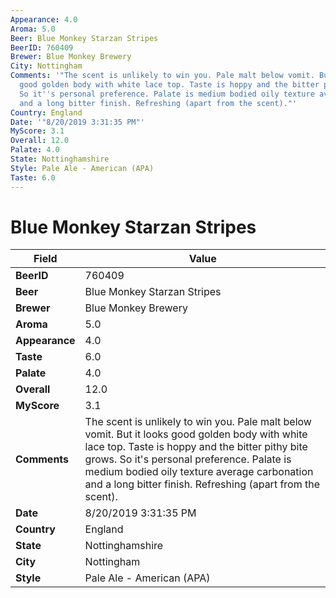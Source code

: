 ```yaml
---
Appearance: 4.0
Aroma: 5.0
Beer: Blue Monkey Starzan Stripes
BeerID: 760409
Brewer: Blue Monkey Brewery
City: Nottingham
Comments: '"The scent is unlikely to win you. Pale malt below vomit. But it looks
  good golden body with white lace top. Taste is hoppy and the bitter pithy bite grows.
  So it''s personal preference. Palate is medium bodied oily texture average carbonation
  and a long bitter finish. Refreshing (apart from the scent)."'
Country: England
Date: '"8/20/2019 3:31:35 PM"'
MyScore: 3.1
Overall: 12.0
Palate: 4.0
State: Nottinghamshire
Style: Pale Ale - American (APA)
Taste: 6.0
---
```


# Blue Monkey Starzan Stripes

| Field         | Value |
|---------------|-------|
| **BeerID** | 760409 |
| **Beer** | Blue Monkey Starzan Stripes |
| **Brewer** | Blue Monkey Brewery |
| **Aroma** | 5.0 |
| **Appearance** | 4.0 |
| **Taste** | 6.0 |
| **Palate** | 4.0 |
| **Overall** | 12.0 |
| **MyScore** | 3.1 |
| **Comments** | The scent is unlikely to win you. Pale malt below vomit. But it looks good golden body with white lace top. Taste is hoppy and the bitter pithy bite grows. So it's personal preference. Palate is medium bodied oily texture average carbonation and a long bitter finish. Refreshing (apart from the scent). |
| **Date** | 8/20/2019 3:31:35 PM |
| **Country** | England |
| **State** | Nottinghamshire |
| **City** | Nottingham |
| **Style** | Pale Ale - American (APA) |

